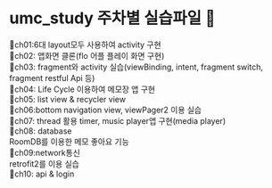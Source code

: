 # umc_study 주차별 실습파일 🐬
    
👻ch01:6대 layout모두 사용하여 activity 구현<br>
🧸ch02: 앱화면 클론(flo 어플 플레이 화면 구현)<br>
🐳ch03: fragment와 activity 실습(viewBinding, intent, fragment switch, fragment restful Api 등)<br>
🐥ch04: Life Cycle 이용하여 메모장 앱 구현 <br>
🦋ch05: list view & recycler view <br>
🐢ch06:bottom navigation view, viewPager2 이용 실습 <br>
👻ch07: thread 활용 timer, music player앱 구현(media player)<br>
🧸ch08: database<br>RoomDB를 이용한 메모 좋아요 기능 <br>
🐳ch09:network통신 <br>retrofit2를 이용 실습<br>
🐥ch10: api & login
